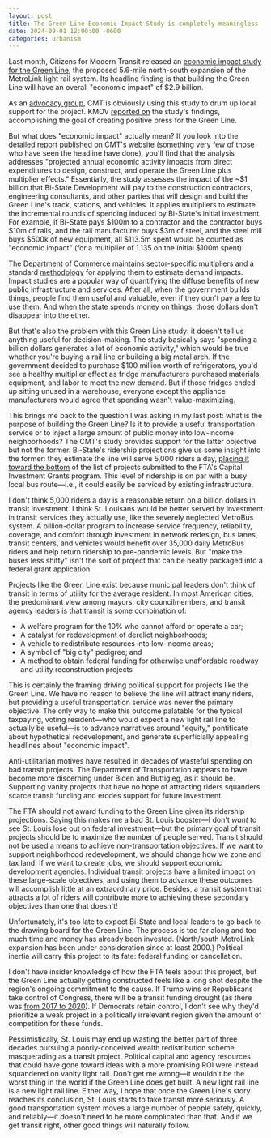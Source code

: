 ```yaml
---
layout: post
title: The Green Line Economic Impact Study is completely meaningless
date: 2024-09-01 12:00:00 -0600
categories: urbanism
---
```


Last month, Citizens for Modern Transit released an [economic impact study for the Green Line](https://cmt-stl.org/newly-released-study-projects-overall-economic-impact-of-st-louis-metrolink-green-line-construction-at-nearly-2-9-billion/), the proposed 5.6-mile north-south expansion of the MetroLink light rail system. Its headline finding is that building the Green Line will have an overall "economic impact" of $2.9 billion.

As an [advocacy group](https://cmt-stl.org/about/), CMT is obviously using this study to drum up local support for the project. KMOV [reported on](https://www.firstalert4.com/2024/07/16/study-finds-metrolink-green-line-could-bring-billions-economic-impact/) the study's findings, accomplishing the goal of creating positive press for the Green Line.

But what does "economic impact" actually mean? If you look into the [detailed report](https://cmt-stl.org/wp-content/uploads/2024/07/Projected-Green-Line-Economic-Impacts-2024-2035.pdf) published on CMT's website (something very few of those who have seen the headline have done), you'll find that the analysis addresses "projected annual economic activity impacts from direct expenditures to design, construct, and operate the Green Line plus multiplier effects." Essentially, the study assesses the impact of the ~$1 billion that Bi-State Development will pay to the construction contractors, engineering consultants, and other parties that will design and build the Green Line's track, stations, and vehicles. It applies multipliers to estimate the incremental rounds of spending induced by Bi-State's initial investment. For example, if Bi-State pays $100m to a contractor and the contractor buys $10m of rails, and the rail manufacturer buys $3m of steel, and the steel mill buys $500k of new equipment, all $113.5m spent would be counted as "economic impact" (for a multiplier of 1.135 on the initial $100m spent).

The Department of Commerce maintains sector-specific multipliers and a standard [methodology](https://files.stlouisfed.org/files/htdocs/publications/review/91/01/Consumer_Jan_Feb1991.pdf) for applying them to estimate demand impacts. Impact studies are a popular way of quantifying the diffuse benefits of new public infrastructure and services. After all, when the government builds things, people find them useful and valuable, even if they don't pay a fee to use them. And when the state spends money on things, those dollars don't disappear into the ether.

But that's also the problem with this Green Line study: it doesn't tell us anything useful for decision-making. The study basically says "spending a billion dollars generates a lot of economic activity," which would be true whether you're buying a rail line or building a big metal arch. If the government decided to purchase $100 million worth of refrigerators, you'd see a healthy multiplier effect as fridge manufacturers purchased materials, equipment, and labor to meet the new demand. But if those fridges ended up sitting unused in a warehouse, everyone except the appliance manufacturers would agree that spending wasn't value-maximizing.

This brings me back to the question I was asking in my last post: what is the purpose of building the Green Line? Is it to provide a useful transportation service or to inject a large amount of public money into low-income neighborhoods? The CMT's study provides support for the latter objective but not the former. Bi-State's ridership projections give us some insight into the former: they estimate the line will serve 5,000 riders a day, [placing it toward the bottom](https://www.bizjournals.com/stlouis/news/2024/05/08/new-metrolink-line-few-riders-matter.html) of the list of projects submitted to the FTA's Capital Investment Grants program. This level of ridership is on par with a busy local bus route—i.e., it could easily be serviced by existing infrastructure.

I don't think 5,000 riders a day is a reasonable return on a billion dollars in transit investment. I think St. Louisans would be better served by investment in transit services they actually use, like the severely neglected MetroBus system. A billion-dollar program to increase service frequency, reliability, coverage, and comfort through investment in network redesign, bus lanes, transit centers, and vehicles would benefit over 35,000 daily MetroBus riders and help return ridership to pre-pandemic levels. But "make the buses less shitty" isn't the sort of project that can be neatly packaged into a federal grant application.

Projects like the Green Line exist because municipal leaders don't think of transit in terms of utility for the average resident. In most American cities, the predominant view among mayors, city councilmembers, and transit agency leaders is that transit is some combination of:

* A welfare program for the 10% who cannot afford or operate a car;
* A catalyst for redevelopment of derelict neighborhoods;
* A vehicle to redistribute resources into low-income areas;
* A symbol of "big city" pedigree; and
* A method to obtain federal funding for otherwise unaffordable roadway and utility reconstruction projects

This is certainly the framing driving political support for projects like the Green Line. We have no reason to believe the line will attract many riders, but providing a useful transportation service was never the primary objective. The only way to make this outcome palatable for the typical taxpaying, voting resident—who would expect a new light rail line to actually be useful—is to advance narratives around "equity," pontificate about hypothetical redevelopment, and generate superficially appealing headlines about "economic impact".

Anti-utilitarian motives have resulted in decades of wasteful spending on bad transit projects. The Department of Transportation appears to have become more discerning under Biden and Buttigieg, as it should be. Supporting vanity projects that have no hope of attracting riders squanders scarce transit funding and erodes support for future investment.

The FTA should not award funding to the Green Line given its ridership projections. Saying this makes me a bad St. Louis booster—I don't *want* to see St. Louis lose out on federal investment—but the primary goal of transit projects should be to maximize the number of people served. Transit should not be used a means to achieve non-transportation objectives. If we want to support neighborhood redevelopment, we should change how we zone and tax land. If we want to create jobs, we should support economic development agencies. Individual transit projects have a limited impact on these large-scale objectives, and using them to advance these outcomes will accomplish little at an extraordinary price. Besides, a transit system that attracts a lot of riders will contribute more to achieving these secondary objectives than one that doesn't!

Unfortunately, it's too late to expect Bi-State and local leaders to go back to the drawing board for the Green Line. The process is too far along and too much time and money has already been invested. (North/south MetroLink expansion has been under consideration since at least 2000.) Political inertia will carry this project to its fate: federal funding or cancellation.

I don't have insider knowledge of how the FTA feels about this project, but the Green Line actually getting constructed feels like a long shot despite the region's ongoing commitment to the cause. If Trump wins or Republicans take control of Congress, there will be a transit funding drought (as there was [from 2017 to 2020](https://www.bloomberg.com/news/articles/2019-11-14/a-transportation-grant-program-s-trump-era-rebrand)). If Democrats retain control, I don't see why they'd prioritize a weak project in a politically irrelevant region given the amount of competition for these funds.

Pessimistically, St. Louis may end up wasting the better part of three decades pursuing a poorly-conceived wealth redistribution scheme masquerading as a transit project. Political capital and agency resources that could have gone toward ideas with a more promising ROI were instead squandered on vanity light rail. Don't get me wrong—it wouldn't be the worst thing in the world if the Green Line does get built. A new light rail line is a new light rail line. Either way, I hope that once the Green Line's story reaches its conclusion, St. Louis starts to take transit more seriously. A good transportation system moves a large number of people safely, quickly, and reliably—it doesn't need to be more complicated than that. And if we get transit right, other good things will naturally follow.